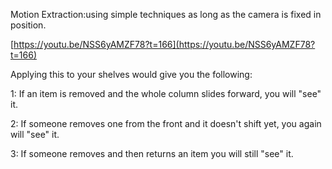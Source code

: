 Motion Extraction:using simple techniques as long as the camera is fixed in position.

[https://youtu.be/NSS6yAMZF78?t=166](https://youtu.be/NSS6yAMZF78?t=166)

Applying this to your shelves would give you the following:

1: If an item is removed and the whole column slides forward, you will "see" it.

2: If someone removes one from the front and it doesn't shift yet, you again will "see" it.

3: If someone removes and then returns an item you will still "see" it.
